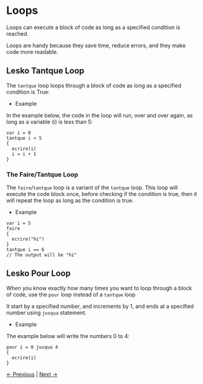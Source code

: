 # Loops

Loops can execute a block of code as long as a specified condition is reached.

Loops are handy because they save time, reduce errors, and they make code more readable.

## Lesko Tantque Loop

The `tantque` loop loops through a block of code as long as a specified condition is True:

* Example

In the example below, the code in the loop will run, over and over again, as long as a variable (i) is less than 5:

```
var i = 0
tantque i < 5 
{
  ecrire(i)
  i = i + 1
}
```

### The Faire/Tantque Loop

The `faire`/`tantque` loop is a variant of the `tantque` loop. This loop will execute the code block once, before checking if the condition is true, then it will repeat the loop as long as the condition is true.

* Example

```
var i = 5
faire
{
  ecrire("hi")
}
tantque i == 6
// The output will be "hi"
```

## Lesko Pour Loop

When you know exactly how many times you want to loop through a block of code, use the `pour` loop instead of a `tantque` loop

It start by a specified number, and increments by 1, and ends at a specified number using `jusqua` statement.
 
* Example

The example below will write the numbers 0 to 4:

```
pour i = 0 jusqua 4
{
  ecrire(i)
}
```


[<- Previous](https://github.com/Mohamed-Akram-Hl/Lesko/blob/master/docs/9.%20%20Si%20...%20Sinon/Si%20...%20Sinon.md) |
[Next ->](https://github.com/Mohamed-Akram-Hl/Lesko/blob/master/docs/9.2.%20Arreter%20and%20Continuer/Arreter%20and%20Continuer.md)
